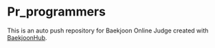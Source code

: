 # Pr_programmers
This is an auto push repository for Baekjoon Online Judge created with [BaekjoonHub](https://github.com/BaekjoonHub/BaekjoonHub).
